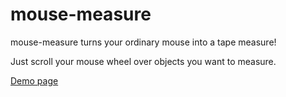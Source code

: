 # mouse-measure
mouse-measure turns your ordinary mouse into a tape measure!

Just scroll your mouse wheel over objects you want to measure. 

[Demo page](https://2o4oo.github.io/tape-measure-demo/)
